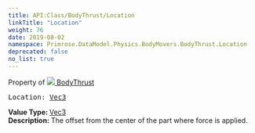 ```yaml
---
title: API:Class/BodyThrust/Location
linkTitle: "Location"
weight: 76
date: 2019-08-02
namespace: Primrose.DataModel.Physics.BodyMovers.BodyThrust.Location
deprecated: false
no_list: true
---
```

Property of <a href="/docs/api-reference/Class/BodyThrust"><img src="/icons/silk/rocket.png"/>&nbsp;BodyThrust</a>
<pre class="method-declaration">
Location: <a class="type" href="/docs/api-reference/DataType/Vec3">Vec3</a></pre>
<b>Value Type: </b>
<a class="type" href="/docs/api-reference/DataType/Vec3">Vec3</a>
<br/>
<b>Description: </b>
The offset from the center of the part where force is applied.

